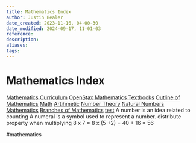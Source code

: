 ```yaml
---
title: Mathematics Index
author: Justin Bealer
date_created: 2023-11-16, 04-00-30
date_modified: 2024-09-17, 11-01-03
reference: 
description: 
aliases: 
tags: 
---
```

# Mathematics Index

[Mathematics Curriculum](mathematics-curriculum.md)
[OpenStax Mathematics Textbooks](OpenStax-Mathematics-Textbooks.md)
[Outline of Mathematics](Outline-of-Mathematics.md)
[Math](Math.md)
[Artihmetic](Artihmetic.md)
[Number Theory](Number-Theory.md)
[Natural Numbers](Natural-Numbers.md)
[Mathematics](Mathematics.md)
[Branches of Mathematics](Branches-of-Mathematics.md)
[test](test)
A number is an idea related to counting
A numeral is a symbol used to represent a number.
distribute property when multiplying
  8 x 7 = 8 x (5 +2) = 40 + 16 = 56

  #mathematics
